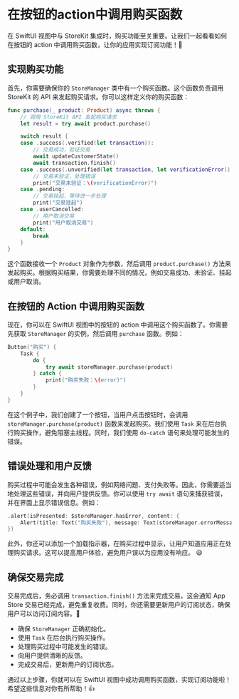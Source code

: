 ﻿# 在按钮的action中调用购买函数

在 SwiftUI 视图中与 StoreKit 集成时，购买功能至关重要。让我们一起看看如何在按钮的 action 中调用购买函数，让你的应用实现订阅功能！🚀

## 实现购买功能

首先，你需要确保你的 `StoreManager` 类中有一个购买函数。这个函数负责调用 StoreKit 的 API 来发起购买请求。你可以这样定义你的购买函数：

```swift
func purchase(_ product: Product) async throws {
    // 调用 StoreKit API 发起购买请求
    let result = try await product.purchase()

    switch result {
    case .success(.verified(let transaction)):
        // 交易成功，验证交易
        await updateCustomerState()
        await transaction.finish()
    case .success(.unverified(let transaction, let verificationError)):
        // 交易未验证，处理错误
        print("交易未验证：\(verificationError)")
    case .pending:
        // 交易挂起，等待进一步处理
        print("交易挂起")
    case .userCancelled:
        // 用户取消交易
        print("用户取消交易")
    default:
        break
    }
}
```

这个函数接收一个 `Product` 对象作为参数，然后调用 `product.purchase()` 方法来发起购买。根据购买结果，你需要处理不同的情况，例如交易成功、未验证、挂起或用户取消。

## 在按钮的 Action 中调用购买函数

现在，你可以在 SwiftUI 视图中的按钮的 action 中调用这个购买函数了。你需要先获取 `StoreManager` 的实例，然后调用 `purchase` 函数。例如：

```swift
Button("购买") {
    Task {
        do {
            try await storeManager.purchase(product)
        } catch {
            print("购买失败：\(error)")
        }
    }
}
```

在这个例子中，我们创建了一个按钮，当用户点击按钮时，会调用 `storeManager.purchase(product)` 函数来发起购买。我们使用 `Task` 来在后台执行购买操作，避免阻塞主线程。同时，我们使用 `do-catch` 语句来处理可能发生的错误。

## 错误处理和用户反馈

购买过程中可能会发生各种错误，例如网络问题、支付失败等。因此，你需要适当地处理这些错误，并向用户提供反馈。你可以使用 `try await` 语句来捕获错误，并在界面上显示错误信息。例如：

```swift
.alert(isPresented: $storeManager.hasError, content: {
    Alert(title: Text("购买失败"), message: Text(storeManager.errorMessage ?? "未知错误"), dismissButton: .default(Text("确定")))
})
```

此外，你还可以添加一个加载指示器，在购买过程中显示，让用户知道应用正在处理购买请求。这可以提高用户体验，避免用户误以为应用没有响应。 😃

## 确保交易完成

交易完成后，务必调用 `transaction.finish()` 方法来完成交易。这会通知 App Store 交易已经完成，避免重复收费。同时，你还需要更新用户的订阅状态，确保用户可以访问订阅内容。🎉

*   确保 `StoreManager` 正确初始化。
*   使用 `Task` 在后台执行购买操作。
*   处理购买过程中可能发生的错误。
*   向用户提供清晰的反馈。
*   完成交易后，更新用户的订阅状态。

通过以上步骤，你就可以在 SwiftUI 视图中成功调用购买函数，实现订阅功能啦！希望这些信息对你有所帮助！👍


